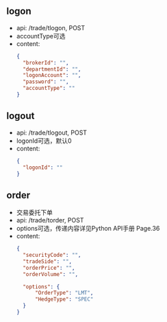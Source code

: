 ## logon
- api: /trade/tlogon, POST
- accountType可选
- content:
  ```json
  {
  	"brokerId": "",
  	"departmentId": "",
  	"logonAccount": "",
  	"password": "",
  	"accountType": ""
  }
  ```


## logout
- api: /trade/tlogout, POST
- logonId可选，默认0
- content:
  ```json
  {
  	"logonId": ""
  }
  ```

## order
- 交易委托下单
- api: /trade/torder, POST
- options可选，传递内容详见Python API手册 Page.36
- content:
  ```json
  {
  	"securityCode": "",
  	"tradeSide": "",
  	"orderPrice": "",
  	"orderVolume": "",

  	"options": {
  		"OrderType": "LMT",
  		"HedgeType": "SPEC"
  	}
  }
  ```